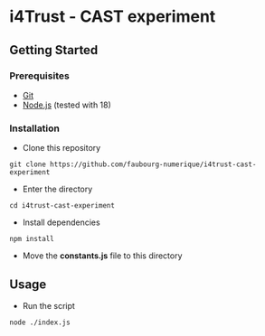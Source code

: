 # i4Trust - CAST experiment

## Getting Started

### Prerequisites

- [Git](https://git-scm.com/)
- [Node.js](https://nodejs.org/en/) (tested with 18)

### Installation

- Clone this repository

```
git clone https://github.com/faubourg-numerique/i4trust-cast-experiment
```

- Enter the directory

```
cd i4trust-cast-experiment
```

- Install dependencies

```
npm install
```

- Move the **constants.js** file to this directory

## Usage

- Run the script

```
node ./index.js
```
